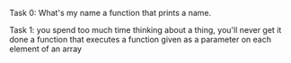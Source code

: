 Task 0: What's my name
a function that prints a name.

Task 1: you spend too much time thinking about a thing, you'll never get it done
a function that executes a function given as a parameter on each element of an array
